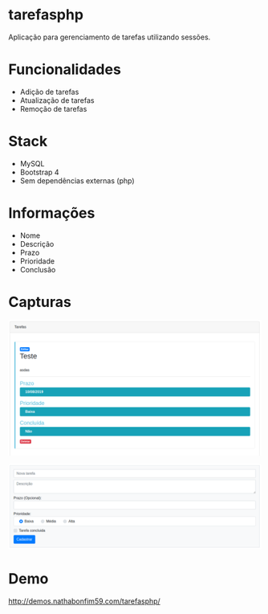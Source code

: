 # tarefasphp
Aplicação para gerenciamento de tarefas utilizando sessões.

# Funcionalidades
- Adição de tarefas
- Atualização de tarefas
- Remoção de tarefas

# Stack
- MySQL
- Bootstrap 4
- Sem dependências externas (php)

# Informações
- Nome
- Descrição
- Prazo
- Prioridade
- Conclusão

# Capturas
![image](image.png)

![image2](image2.png)

# Demo
http://demos.nathabonfim59.com/tarefasphp/
